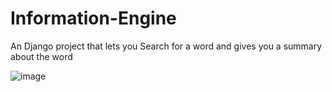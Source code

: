 # Information-Engine

An Django project that lets you Search for a word and gives you a summary about the word


![image](https://github.com/user-attachments/assets/36371f25-8b90-4a1e-9753-d05dbc5a9882)
